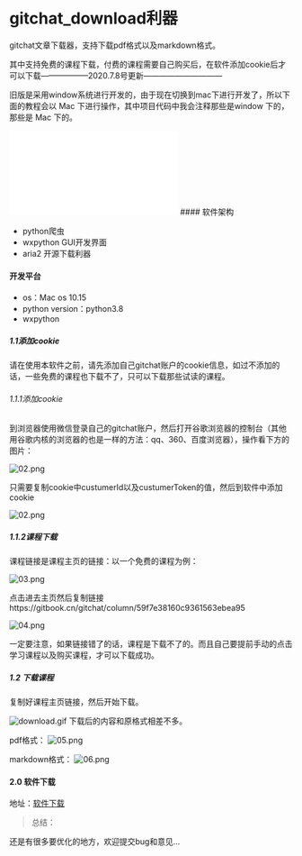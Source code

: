 

# gitchat_download利器
gitchat文章下载器，支持下载pdf格式以及markdown格式。

其中支持免费的课程下载，付费的课程需要自己购买后，在软件添加cookie后才可以下载——————2020.7.8号更新——————————

旧版是采用window系统进行开发的，由于现在切换到mac下进行开发了，所以下面的教程会以 Mac 下进行操作，其中项目代码中我会注释那些是window 下的，那些是 Mac 下的。


<iframe src="//player.bilibili.com/player.html?aid=668763519&bvid=BV1Xa4y1h7g9&cid=210919160&page=1" scrolling="no" border="0" frameborder="no" framespacing="0" allowfullscreen="true"> </iframe>
#### 软件架构

- python爬虫
- wxpython GUI开发界面
- aria2 开源下载利器

#### 开发平台

- os：Mac os 10.15
- python version：python3.8
- wxpython


##### 1.1添加cookie

请在使用本软件之前，请先添加自己gitchat账户的cookie信息，如过不添加的话，一些免费的课程也下载不了，只可以下载那些试读的课程。

###### 1.1.1添加cookie

到浏览器使用微信登录自己的gitchat账户，然后打开谷歌浏览器的控制台（其他用谷歌内核的浏览器的也是一样的方法：qq、360、百度浏览器），操作看下方的图片：

![02.png](https://upload-images.jianshu.io/upload_images/8828874-64c1590e76088065.png?imageMogr2/auto-orient/strip%7CimageView2/2/w/1240)

只需要复制cookie中custumerId以及custumerToken的值，然后到软件中添加cookie

![![02.png](https://upload-images.jianshu.io/upload_images/8828874-f7977cd83e898944.png?imageMogr2/auto-orient/strip%7CimageView2/2/w/1240)
](https://upload-images.jianshu.io/upload_images/8828874-22e7203265b284e5.gif?imageMogr2/auto-orient/strip)


##### 1.1.2课程下载


课程链接是课程主页的链接：以一个免费的课程为例：

![03.png](https://upload-images.jianshu.io/upload_images/8828874-340200a574419a5e.png?imageMogr2/auto-orient/strip%7CimageView2/2/w/1240)

点击进去主页然后复制链接https://gitbook.cn/gitchat/column/59f7e38160c9361563ebea95

![04.png](https://upload-images.jianshu.io/upload_images/8828874-e7cb71f74dcd2ffd.png?imageMogr2/auto-orient/strip%7CimageView2/2/w/1240)

一定要注意，如果链接错了的话，课程是下载不了的。而且自己要提前手动的点击学习课程以及购买课程，才可以下载成功。

#####  1.2 下载课程

复制好课程主页链接，然后开始下载。

![download.gif](https://upload-images.jianshu.io/upload_images/8828874-d8e4f7047677e814.gif?imageMogr2/auto-orient/strip)
下载后的内容和原格式相差不多。

pdf格式：
![05.png](https://upload-images.jianshu.io/upload_images/8828874-c22f3cdf0404a1e9.png?imageMogr2/auto-orient/strip%7CimageView2/2/w/1240)

markdown格式：
![06.png](https://upload-images.jianshu.io/upload_images/8828874-a49e2cd57f7974ed.png?imageMogr2/auto-orient/strip%7CimageView2/2/w/1240)

#### 2.0 软件下载

地址：[软件下载](https://github.com/jz46/gitchat_download/tree/master/setup)


> 总结：

还是有很多要优化的地方，欢迎提交bug和意见...


